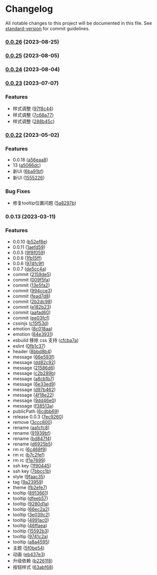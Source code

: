 # Changelog

All notable changes to this project will be documented in this file. See [standard-version](https://github.com/conventional-changelog/standard-version) for commit guidelines.

### [0.0.26](https://github.com/oocc-run/oc-design/compare/v0.0.25...v0.0.26) (2023-08-25)

### [0.0.25](https://github.com/oocc-run/oc-design/compare/v0.0.24...v0.0.25) (2023-08-05)

### [0.0.24](https://github.com/oocc-run/oc-design/compare/v0.0.23...v0.0.24) (2023-08-04)

### [0.0.23](https://github.com/oocc-run/oc-design/compare/v0.0.22...v0.0.23) (2023-07-07)


### Features

* 样式调整 ([97f8c44](https://github.com/oocc-run/oc-design/commit/97f8c44411b486008749e779afad15d1cd0d4dbc))
* 样式调整 ([7c68a77](https://github.com/oocc-run/oc-design/commit/7c68a77ca1728143279092662b1a69a348bc432a))
* 样式调整 ([288b45c](https://github.com/oocc-run/oc-design/commit/288b45ca3f95057d89f1c3664009045317700329))

### [0.0.22](https://github.com/oocc-run/oc-design/compare/v0.0.13...v0.0.22) (2023-05-02)


### Features

* 0.0.18 ([a56eaa8](https://github.com/oocc-run/oc-design/commit/a56eaa8a2fd5a9abcd1d83edc969ab3db0cb4bd4))
* 13 ([a5066dc](https://github.com/oocc-run/oc-design/commit/a5066dc74818c4c273d3ffef22aa962341b1c1d2))
* 新UI ([6ba91bf](https://github.com/oocc-run/oc-design/commit/6ba91bf9aba6fa77cdbb04fc94cb7d0e2df2266d))
* 新UI ([1555226](https://github.com/oocc-run/oc-design/commit/15552267f68a4735bfdb4cb758de632ba9bb88ff))


### Bug Fixes

* 修复tooltip位置问题 ([5a8297b](https://github.com/oocc-run/oc-design/commit/5a8297b53e2b36d5e67e11f5b7cffbcd18a2c3a1))

### 0.0.13 (2023-03-11)

### Features

- 0.0.10 ([b52ef8e](https://github.com/oocc-run/oc-design/commit/b52ef8eb3bd1aeb6c8bf6c7a023b1c3e052234bf))
- 0.0.11 ([1aefd59](https://github.com/oocc-run/oc-design/commit/1aefd59210ee95fdae5ec4f597daef18365a093d))
- 0.0.5 ([9f8f059](https://github.com/oocc-run/oc-design/commit/9f8f059343ac2f4287739dbc1e15b2aeb8648417))
- 0.0.6 ([1fb15ff](https://github.com/oocc-run/oc-design/commit/1fb15ffd1d7499d2306af47ac97976c9f1f65123))
- 0.0.6 ([974fc9f](https://github.com/oocc-run/oc-design/commit/974fc9fb8d58b3070410d7857e3f348974c8b126))
- 0.0.7 ([de5cc4a](https://github.com/oocc-run/oc-design/commit/de5cc4a2a13c8d9be2a93470b3f4ef6da5d72f4e))
- commit ([2159de5](https://github.com/oocc-run/oc-design/commit/2159de5f3d0e0b993ebd2d6cb96b294952bcfdef))
- commit ([009f5fa](https://github.com/oocc-run/oc-design/commit/009f5fa8df5163db65b078ebf217e4e8f2246dcc))
- commit ([13e5fa2](https://github.com/oocc-run/oc-design/commit/13e5fa2a9949cc447a221f391416c1ced37e1db8))
- commit ([994cce3](https://github.com/oocc-run/oc-design/commit/994cce3d45c5fd06a3450bce9ec352b5f978f093))
- commit ([fead7d8](https://github.com/oocc-run/oc-design/commit/fead7d8e13d76d7ac437e145e85d8798b6e2499f))
- commit ([2b2dc98](https://github.com/oocc-run/oc-design/commit/2b2dc98e39240b2852f2e7fd778264032757f329))
- commit ([e182b23](https://github.com/oocc-run/oc-design/commit/e182b23724f5ab1e0d464493bf864eb9cc9745ea))
- commit ([aafad60](https://github.com/oocc-run/oc-design/commit/aafad60fecbb6912e7466e8eb494b66909c4b6a5))
- commit ([ee03fcf](https://github.com/oocc-run/oc-design/commit/ee03fcfd2e18d997d80779149411ad24dfec5a34))
- cssinjs ([c15f53d](https://github.com/oocc-run/oc-design/commit/c15f53db4d7aba8a401e056d543f65a8219bd3a3))
- emotion ([8c018aa](https://github.com/oocc-run/oc-design/commit/8c018aa885548d15e1b76d38204878be550da274))
- emotion ([84e3931](https://github.com/oocc-run/oc-design/commit/84e3931d7d923cdc9156f7c0ed4b94b7c2364d2a))
- esbuild 移除 css 支持 ([cfcba7a](https://github.com/oocc-run/oc-design/commit/cfcba7af3ee4fafbff02a17e1eb0631dc90eb7f1))
- eslint ([0fb1c37](https://github.com/oocc-run/oc-design/commit/0fb1c37e6de7125862f109a654cdf7e8b020eaaf))
- header ([8bbd8b4](https://github.com/oocc-run/oc-design/commit/8bbd8b4198462bede70bb44ab8e50530a9c70e66))
- message ([66e593f](https://github.com/oocc-run/oc-design/commit/66e593f0b3d308155117f437a9942444cc7b5b47))
- message ([dd82c92](https://github.com/oocc-run/oc-design/commit/dd82c920ece997457611eb1e59c1bc9771cdf66f))
- message ([21586d6](https://github.com/oocc-run/oc-design/commit/21586d6d1e9f62ff46c5b645909ff4cc605ed7f8))
- message ([c2b289b](https://github.com/oocc-run/oc-design/commit/c2b289bccaf1a82dd46364861c0291dce0edce8c))
- message ([a8cb1b7](https://github.com/oocc-run/oc-design/commit/a8cb1b7c70a387834fdcd52da34005cc8dbadd61))
- message ([6e33ed9](https://github.com/oocc-run/oc-design/commit/6e33ed9fcc6b0516d47d684551a65b33f5eabb40))
- message ([d97b462](https://github.com/oocc-run/oc-design/commit/d97b4622826d07433714ecf1fbc496fe30c20513))
- message ([4f18e22](https://github.com/oocc-run/oc-design/commit/4f18e2284fc0ecdc643a647f3b594156ead2a30f))
- message ([9dd46e0](https://github.com/oocc-run/oc-design/commit/9dd46e0f0d7bb84c41b7542f405fbc5deae22d1f))
- message ([f38513a](https://github.com/oocc-run/oc-design/commit/f38513abb1cbd155c02b4eb4dc2a845f1351c6d7))
- publicPath ([6cdbb69](https://github.com/oocc-run/oc-design/commit/6cdbb69eef5ff354b69a0f628affea5e3f75be49))
- release 0.0.3 ([7ec9260](https://github.com/oocc-run/oc-design/commit/7ec92604545715a511e256141f3fba6d56a89a88))
- remove ([3ccc800](https://github.com/oocc-run/oc-design/commit/3ccc800aa382bccde3bd367f85209a42899fd37e))
- rename ([aa1cfc8](https://github.com/oocc-run/oc-design/commit/aa1cfc8c606ed3d10f6b86c762efe46b0eeda27d))
- rename ([91939bf](https://github.com/oocc-run/oc-design/commit/91939bfaf92abdaf6f897224e937b24d2fc74f3e))
- rename ([bd847f4](https://github.com/oocc-run/oc-design/commit/bd847f4b3c58a6cd473afd3dd53f1c731d316c05))
- rename ([d6925b5](https://github.com/oocc-run/oc-design/commit/d6925b580b67c9d792f2f6e8fee3a7fe7a0347a2))
- rm rc ([6c468f9](https://github.com/oocc-run/oc-design/commit/6c468f958074a7711f931c4fb7fe598ab7fc3a36))
- rm rc ([b7c2fef](https://github.com/oocc-run/oc-design/commit/b7c2fef11b21c42be7e90331145aadf5ab367c16))
- rm rc ([f1e7699](https://github.com/oocc-run/oc-design/commit/f1e76994ed57b9aa9a4ccdb8b5dde7406ec9d6d3))
- ssh key ([1f90445](https://github.com/oocc-run/oc-design/commit/1f90445dd2b4e338369f441c6bd9ccf238b58c50))
- ssh key ([7bbcc1b](https://github.com/oocc-run/oc-design/commit/7bbcc1baa3aa7a02166d21c7d2b8d98191bd6c27))
- style ([9faac35](https://github.com/oocc-run/oc-design/commit/9faac35b24d15fbe33c72f5ed7f0b9c7b233e5fc))
- tag ([9a23959](https://github.com/oocc-run/oc-design/commit/9a23959f2fa3f5bae1bfcaf701eb5ef95e9c2600))
- theme ([fb2efe7](https://github.com/oocc-run/oc-design/commit/fb2efe71372a11984a8bdbd7afa03d2d7267036b))
- tooltip ([8913661](https://github.com/oocc-run/oc-design/commit/891366112c791306d95ed43116801b4461847360))
- tooltip ([dfeeb57](https://github.com/oocc-run/oc-design/commit/dfeeb57835bd501cecd3200634ac1b923fd4c27e))
- tooltip ([9280d1a](https://github.com/oocc-run/oc-design/commit/9280d1a8294010bf7dff30cd3754cebe238191ca))
- tooltip ([66ec2a2](https://github.com/oocc-run/oc-design/commit/66ec2a28a5245d7009e77b2b537a2e494c73a8a0))
- tooltip ([3e039c2](https://github.com/oocc-run/oc-design/commit/3e039c20820ea99c972e12cd9e55cedd6eb2c366))
- tooltip ([4991ac0](https://github.com/oocc-run/oc-design/commit/4991ac01d2de30fb00505dbf7be1c2bd1ad2b59a))
- tooltip ([46ffaea](https://github.com/oocc-run/oc-design/commit/46ffaea917e09590ba7769d44a5a591c2134b5c5))
- tooltip ([15592b3](https://github.com/oocc-run/oc-design/commit/15592b3231773bc889631d2a9603d7c65a69e892))
- tooltip ([9741c2a](https://github.com/oocc-run/oc-design/commit/9741c2a06f31c095ba7a69801673c5b55ca7dd56))
- tooltip ([a8a4595](https://github.com/oocc-run/oc-design/commit/a8a4595b842b3d25cf0c8c12924b2e90772e37ee))
- 主题 ([5f0be54](https://github.com/oocc-run/oc-design/commit/5f0be541f3feb6449c9b3feb04eab50698419b2d))
- 动画 ([eb437e3](https://github.com/oocc-run/oc-design/commit/eb437e35431e3f3506b6d0abfa929ace5ba6a32c))
- 升级依赖 ([b2261f8](https://github.com/oocc-run/oc-design/commit/b2261f83f52cb286fb814db925f33f38a0c7bba1))
- 按钮样式 ([63abf68](https://github.com/oocc-run/oc-design/commit/63abf68726e437556c1f4bd447318b7b5843bd1d))
